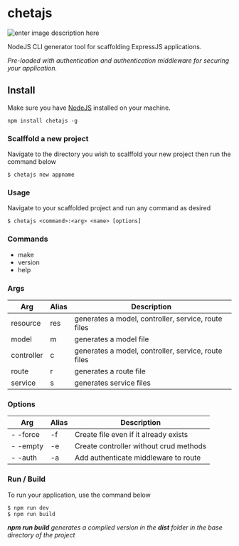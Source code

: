 
# chetajs

![enter image description here](https://res.cloudinary.com/dpyywotyh/image/upload/v1644010567/chetajs/chetajs_banner_y11tt7.png)

  

NodeJS CLI generator tool for scaffolding ExpressJS applications.

*Pre-loaded with authentication and authentication middleware for securing your application.*


## Install

Make sure you have [NodeJS](https://nodejs.org/en/) installed on your machine.

```
npm install chetajs -g
```

  

### Scalffold a new project

Navigate to the directory you wish to scalffold your new project then run the command below

```
$ chetajs new appname
```

  

### Usage

Navigate to your scaffolded project and run any command as desired

```
$ chetajs <command>:<arg> <name> [options]
```
  
### Commands

- make
- version
- help
  

### Args

|Arg|Alias|Description
|--|--|--|
| resource|res|generates a model, controller, service, route files |
| model|m|generates a model file |
| controller|c|generates a model, controller, service, route files |
| route|r|generates a route file |
| service|s|generates service files |

  

### Options
| Arg | Alias |Description
|--|--|--|
|- -force | -f |Create file even if it already exists
|- -empty |-e| Create controller without crud methods
| - -auth |-a|Add authenticate middleware to route |


### Run / Build
To run your application, use the command below
```
$ npm run dev
$ npm run build
```
***npm run build** generates a compiled version in the **dist** folder in the base directory of the project*
